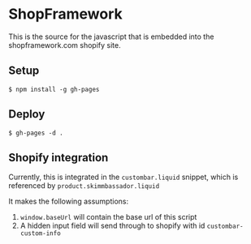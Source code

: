 # ShopFramework

This is the source for the javascript that is embedded into the shopframework.com shopify site.


## Setup

    $ npm install -g gh-pages

## Deploy

    $ gh-pages -d .

## Shopify integration

Currently, this is integrated in the `custombar.liquid` snippet, which is referenced by `product.skimmbassador.liquid`

It makes the following assumptions:

1. `window.baseUrl` will contain the base url of this script
1. A hidden input field will send through to shopify with id `custombar-custom-info`
